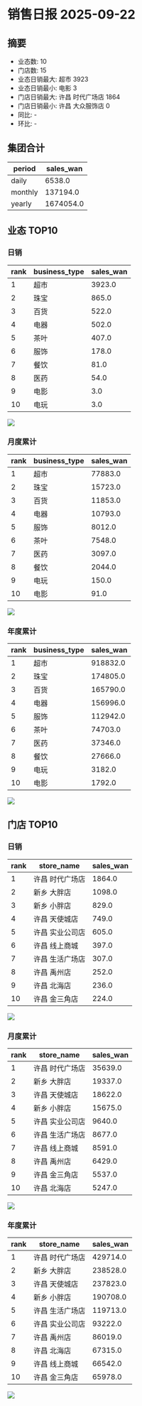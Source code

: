 # 销售日报 2025-09-22

## 摘要

- 业态数: 10
- 门店数: 15
- 业态日销最大: 超市 3923
- 业态日销最小: 电影 3
- 门店日销最大: 许昌 时代广场店 1864
- 门店日销最小: 许昌 大众服饰店 0
- 同比: -
- 环比: -

## 集团合计

| period | sales_wan |
| --- | --- |
| daily | 6538.0 |
| monthly | 137194.0 |
| yearly | 1674054.0 |

## 业态 TOP10

### 日销

| rank | business_type | sales_wan |
| --- | --- | --- |
| 1 | 超市 | 3923.0 |
| 2 | 珠宝 | 865.0 |
| 3 | 百货 | 522.0 |
| 4 | 电器 | 502.0 |
| 5 | 茶叶 | 407.0 |
| 6 | 服饰 | 178.0 |
| 7 | 餐饮 | 81.0 |
| 8 | 医药 | 54.0 |
| 9 | 电影 | 3.0 |
| 10 | 电玩 | 3.0 |

![](./bu_daily_top10.svg)

### 月度累计

| rank | business_type | sales_wan |
| --- | --- | --- |
| 1 | 超市 | 77883.0 |
| 2 | 珠宝 | 15723.0 |
| 3 | 百货 | 11853.0 |
| 4 | 电器 | 10793.0 |
| 5 | 服饰 | 8012.0 |
| 6 | 茶叶 | 7548.0 |
| 7 | 医药 | 3097.0 |
| 8 | 餐饮 | 2044.0 |
| 9 | 电玩 | 150.0 |
| 10 | 电影 | 91.0 |

![](./bu_monthly_top10.svg)

### 年度累计

| rank | business_type | sales_wan |
| --- | --- | --- |
| 1 | 超市 | 918832.0 |
| 2 | 珠宝 | 174805.0 |
| 3 | 百货 | 165790.0 |
| 4 | 电器 | 156996.0 |
| 5 | 服饰 | 112942.0 |
| 6 | 茶叶 | 74703.0 |
| 7 | 医药 | 37346.0 |
| 8 | 餐饮 | 27666.0 |
| 9 | 电玩 | 3182.0 |
| 10 | 电影 | 1792.0 |

![](./bu_yearly_top10.svg)

## 门店 TOP10

### 日销

| rank | store_name | sales_wan |
| --- | --- | --- |
| 1 | 许昌 时代广场店 | 1864.0 |
| 2 | 新乡 大胖店 | 1098.0 |
| 3 | 新乡 小胖店 | 829.0 |
| 4 | 许昌 天使城店 | 749.0 |
| 5 | 许昌 实业公司店 | 605.0 |
| 6 | 许昌 线上商城 | 397.0 |
| 7 | 许昌 生活广场店 | 307.0 |
| 8 | 许昌 禹州店 | 252.0 |
| 9 | 许昌 北海店 | 236.0 |
| 10 | 许昌 金三角店 | 224.0 |

![](./store_daily_top10.svg)

### 月度累计

| rank | store_name | sales_wan |
| --- | --- | --- |
| 1 | 许昌 时代广场店 | 35639.0 |
| 2 | 新乡 大胖店 | 19337.0 |
| 3 | 许昌 天使城店 | 18622.0 |
| 4 | 新乡 小胖店 | 15675.0 |
| 5 | 许昌 实业公司店 | 9640.0 |
| 6 | 许昌 生活广场店 | 8677.0 |
| 7 | 许昌 线上商城 | 8591.0 |
| 8 | 许昌 禹州店 | 6429.0 |
| 9 | 许昌 金三角店 | 5537.0 |
| 10 | 许昌 北海店 | 5247.0 |

![](./store_monthly_top10.svg)

### 年度累计

| rank | store_name | sales_wan |
| --- | --- | --- |
| 1 | 许昌 时代广场店 | 429714.0 |
| 2 | 新乡 大胖店 | 238528.0 |
| 3 | 许昌 天使城店 | 237823.0 |
| 4 | 新乡 小胖店 | 190708.0 |
| 5 | 许昌 生活广场店 | 119713.0 |
| 6 | 许昌 实业公司店 | 93222.0 |
| 7 | 许昌 禹州店 | 86019.0 |
| 8 | 许昌 北海店 | 67315.0 |
| 9 | 许昌 线上商城 | 66542.0 |
| 10 | 许昌 金三角店 | 65978.0 |

![](./store_yearly_top10.svg)